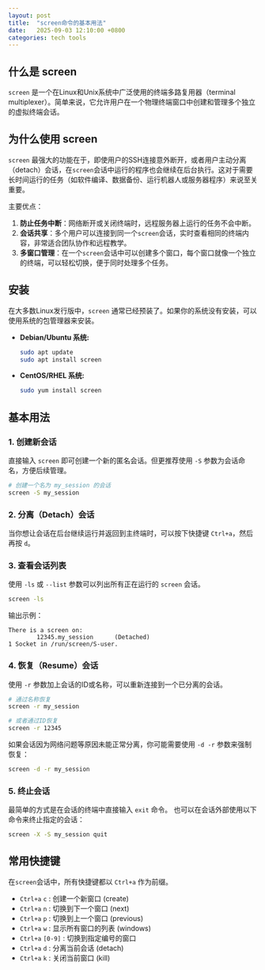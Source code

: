 ```yaml
---
layout: post
title:  "screen命令的基本用法"
date:   2025-09-03 12:10:00 +0800
categories: tech tools
---
```


<!-- 在这里开始您的文章内容 -->

## 什么是 screen

`screen` 是一个在Linux和Unix系统中广泛使用的终端多路复用器（terminal multiplexer）。简单来说，它允许用户在一个物理终端窗口中创建和管理多个独立的虚拟终端会话。

## 为什么使用 screen

`screen` 最强大的功能在于，即使用户的SSH连接意外断开，或者用户主动分离（detach）会话，在`screen`会话中运行的程序也会继续在后台执行。这对于需要长时间运行的任务（如软件编译、数据备份、运行机器人或服务器程序）来说至关重要。

主要优点：
1.  **防止任务中断**：网络断开或关闭终端时，远程服务器上运行的任务不会中断。
2.  **会话共享**：多个用户可以连接到同一个`screen`会话，实时查看相同的终端内容，非常适合团队协作和远程教学。
3.  **多窗口管理**：在一个`screen`会话中可以创建多个窗口，每个窗口就像一个独立的终端，可以轻松切换，便于同时处理多个任务。

## 安装

在大多数Linux发行版中，`screen` 通常已经预装了。如果你的系统没有安装，可以使用系统的包管理器来安装。

- **Debian/Ubuntu 系统:**
  ```bash
  sudo apt update
  sudo apt install screen
  ```

- **CentOS/RHEL 系统:**
  ```bash
  sudo yum install screen
  ```

## 基本用法

### 1. 创建新会话

直接输入 `screen` 即可创建一个新的匿名会话。但更推荐使用 `-S` 参数为会话命名，方便后续管理。

```bash
# 创建一个名为 my_session 的会话
screen -S my_session
```

### 2. 分离（Detach）会话

当你想让会话在后台继续运行并返回到主终端时，可以按下快捷键 `Ctrl+a`，然后再按 `d`。

### 3. 查看会话列表

使用 `-ls` 或 `--list` 参数可以列出所有正在运行的 `screen` 会话。

```bash
screen -ls
```
输出示例：
```
There is a screen on:
        12345.my_session      (Detached)
1 Socket in /run/screen/S-user.
```

### 4. 恢复（Resume）会话

使用 `-r` 参数加上会话的ID或名称，可以重新连接到一个已分离的会话。

```bash
# 通过名称恢复
screen -r my_session

# 或者通过ID恢复
screen -r 12345
```

如果会话因为网络问题等原因未能正常分离，你可能需要使用 `-d -r` 参数来强制恢复：

```bash
screen -d -r my_session
```

### 5. 终止会话

最简单的方式是在会话的终端中直接输入 `exit` 命令。
也可以在会话外部使用以下命令来终止指定的会话：

```bash
screen -X -S my_session quit
```

## 常用快捷键

在`screen`会话中，所有快捷键都以 `Ctrl+a` 作为前缀。

- `Ctrl+a` `c` : 创建一个新窗口 (create)
- `Ctrl+a` `n` : 切换到下一个窗口 (next)
- `Ctrl+a` `p` : 切换到上一个窗口 (previous)
- `Ctrl+a` `w` : 显示所有窗口的列表 (windows)
- `Ctrl+a` `[0-9]` : 切换到指定编号的窗口
- `Ctrl+a` `d` : 分离当前会话 (detach)
- `Ctrl+a` `k` : 关闭当前窗口 (kill)

